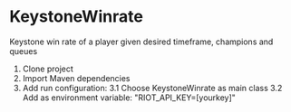 # KeystoneWinrate
Keystone win rate of a player given desired timeframe, champions and queues

1. Clone project
2. Import Maven dependencies
3. Add run configuration:
  3.1 Choose KeystoneWinrate as main class
  3.2 Add as environment variable: "RIOT_API_KEY=[yourkey]"

